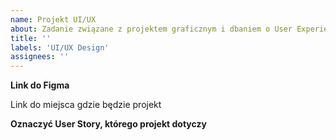 ```yaml
---
name: Projekt UI/UX
about: Zadanie związane z projektem graficznym i dbaniem o User Experience.
title: ''
labels: 'UI/UX Design'
assignees: ''
---
```


**Link do Figma**

Link do miejsca gdzie będzie projekt

**Oznaczyć User Story, którego projekt dotyczy**
